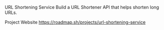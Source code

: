 URL Shortening Service
Build a URL Shortener API that helps shorten long URLs.

Project Website 
https://roadmap.sh/projects/url-shortening-service